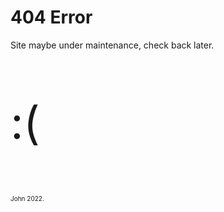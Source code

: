 <html>
	<body>
		<h1>404 Error</h1>
		<p>Site maybe under maintenance, check back later.</p>
		<p style="font-size:72px;">:(</p>
		<p style="font-size:10px;">John 2022.</p>
	</body>
</html>